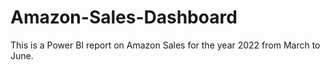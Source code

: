 # Amazon-Sales-Dashboard
This is a Power BI report on Amazon Sales for the year 2022 from March to June.
